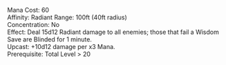 Mana Cost: 60  
Affinity: Radiant
Range: 100ft (40ft radius)  
Concentration: No  
Effect: Deal 15d12 Radiant damage to all enemies; those that fail a Wisdom Save are Blinded for 1 minute.  
Upcast: +10d12 damage per x3 Mana.  
Prerequisite: Total Level > 20